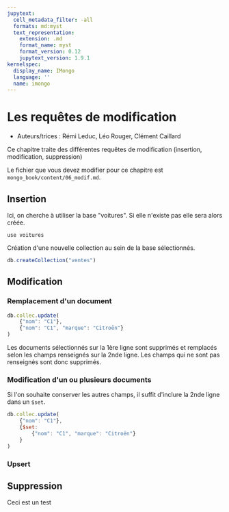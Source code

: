 ```yaml
---
jupytext:
  cell_metadata_filter: -all
  formats: md:myst
  text_representation:
    extension: .md
    format_name: myst
    format_version: 0.12
    jupytext_version: 1.9.1
kernelspec:
  display_name: IMongo
  language: ''
  name: imongo
---
```


# Les requêtes de modification

* Auteurs/trices : Rémi Leduc, Léo Rouger, Clément Caillard

Ce chapitre traite des différentes requêtes de modification (insertion, modification, suppression)

Le fichier que vous devez modifier pour ce chapitre est `mongo_book/content/06_modif.md`.

## Insertion
Ici, on cherche à utiliser la base "voitures". Si elle n'existe pas elle sera alors créée.

```{js echo = true, results = 'hide'}
use voitures
```
Création d'une nouvelle collection au sein de la base sélectionnés.

```js 
db.createCollection("ventes")
```


## Modification
### Remplacement d'un document
```javascript
db.collec.update(
	{"nom": "C1"},
	{"nom": "C1", "marque": "Citroën"}
)
```
Les documents sélectionnés sur la 1ère ligne sont supprimés et remplacés selon les champs renseignés sur la 2nde ligne. Les champs qui ne sont pas renseignés sont donc supprimés.

### Modification d'un ou plusieurs documents
Si l'on souhaite conserver les autres champs, il suffit d'inclure la 2nde ligne dans un `$set`.
```javascript
db.collec.update(
	{"nom": "C1"},
	{$set:
		{"nom": "C1", "marque": "Citroën"}
	}
)
```

### Upsert

## Suppression

Ceci est un test